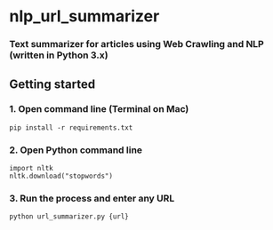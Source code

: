 # nlp_url_summarizer
### Text summarizer for articles using Web Crawling and NLP (written in Python 3.x)

## Getting started
### 1. Open command line (Terminal on Mac)
```pip install -r requirements.txt```

### 2. Open Python command line
```
import nltk
nltk.download("stopwords")
```

### 3. Run the process and enter any URL
```python url_summarizer.py {url}```
